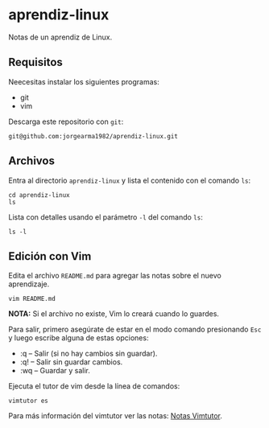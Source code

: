 # aprendiz-linux

Notas de un aprendiz de Linux.

## Requisitos

Neecesitas instalar los siguientes programas:

* git
* vim

Descarga este repositorio con `git`:

```shell
git@github.com:jorgearma1982/aprendiz-linux.git
```

## Archivos

Entra al directorio `aprendiz-linux` y lista el contenido con el comando `ls`:

```shell
cd aprendiz-linux
ls
```

Lista con detalles usando el parámetro `-l` del comando `ls`:

```shell
ls -l
```

## Edición con Vim

Edita el archivo `README.md` para agregar las notas sobre el nuevo aprendizaje.

```shell
vim README.md
```

**NOTA:** Si el archivo no existe, Vim lo creará cuando lo guardes.

Para salir, primero asegúrate de estar en el modo comando presionando `Esc` y luego escribe alguna de estas opciones:

* :q – Salir (si no hay cambios sin guardar).
* :q! – Salir sin guardar cambios.
* :wq – Guardar y salir.

Ejecuta el tutor de vim desde la línea de comandos:

```shell
vimtutor es
```

Para más información del vimtutor ver las notas: [Notas Vimtutor](vim/).
